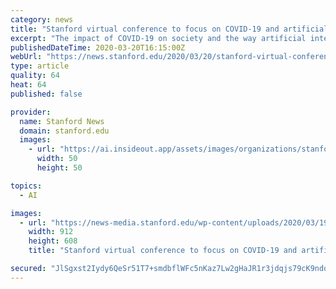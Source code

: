 ```yaml
---
category: news
title: "Stanford virtual conference to focus on COVID‑19 and artificial intelligence"
excerpt: "The impact of COVID-19 on society and the way artificial intelligence can be leveraged to increase understanding of the virus and its spread will be the focus of an April 1 virtual conference sponsored by the Stanford Institute for Human-Centered Artificial Intelligence (HAI). COVID-19 and AI: A Virtual Conference, which is open to the public ..."
publishedDateTime: 2020-03-20T16:15:00Z
webUrl: "https://news.stanford.edu/2020/03/20/stanford-virtual-conference-focus-covid-19-artificial-intelligence/"
type: article
quality: 64
heat: 64
published: false

provider:
  name: Stanford News
  domain: stanford.edu
  images:
    - url: "https://ai.insideout.app/assets/images/organizations/stanford.edu-50x50.jpg"
      width: 50
      height: 50

topics:
  - AI

images:
  - url: "https://news-media.stanford.edu/wp-content/uploads/2020/03/19165902/russ_altman_horiz.jpg"
    width: 912
    height: 608
    title: "Stanford virtual conference to focus on COVID‑19 and artificial intelligence"

secured: "JlSgxst2Iydy6QeSr51T7+smdbflWFc5nKaz7Lw2gHaJR1r3jdqjs79cK9ndoK019z9AIWDS4P6avt51riFxi1eagWQoiDFOd6T+Mep+3lfkhcdYCEWhscpD8nS5KflqJSlUi0/bCeP5WS+ycZI2z/KucPEsTEaFSy2JQ2Y36tMSyOtkFhAUmGXUItyuQYMFPjbm+V6z2Yvv/S4glxSokntb+fNh/v0mhpTK6pCjTX5W243jblECMyJoZeCJ6y3yCKiJPL8YEUcPc8sBaimSOisiM4o88QdWIecykGX8s2VucTq66kHmv819REvJ4Klu;i8Y2mt7zTbqE709IaprEtg=="
---
```


